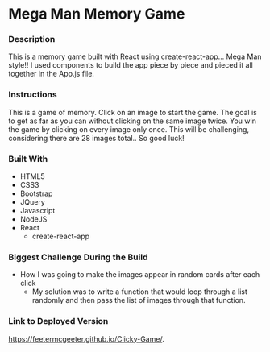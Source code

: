 # Mega Man Memory Game

### Description
This is a memory game built with React using create-react-app... Mega Man style!!
I used components to build the app piece by piece and pieced it all together in the App.js file.  

### Instructions 
This is a game of memory.  Click on an image to start the game.  The goal is to get as far as you can without clicking on the same image twice.  You win the game by clicking on every image only once.  This will be challenging, considering there are 28 images total.. So good luck!

### Built With
* HTML5
* CSS3
* Bootstrap
* JQuery
* Javascript
* NodeJS
* React
    * create-react-app

### Biggest Challenge During the Build
* How I was going to make the images appear in random cards after each click
    * My solution was to write a function that would loop through a list randomly and then pass the list of images through that function.

### Link to Deployed Version
https://feetermcgeeter.github.io/Clicky-Game/.

